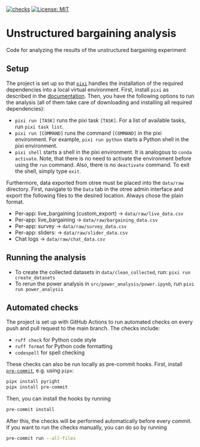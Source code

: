 [![checks](https://github.com/stanmart/unstructured-bargaining-analysis/actions/workflows/ci.yml/badge.svg)](https://github.com/stanmart/unstructured-bargaining-analysis/actions/workflows/ci.yml)
[![License: MIT](https://img.shields.io/badge/license-MIT-blue)](https://opensource.org/licenses/MIT)

# Unstructured bargaining analysis
Code for analyzing the results of the unstructured bargaining experiment

## Setup

The project is set up so that [`pixi`](https://pixi.sh/latest/) handles the installation of the required dependencies into a local virtual environment. First, install `pixi` as described in the [documentation](https://pixi.sh/latest/#installation). Then, you have the following options to run the analysis (all of them take care of downloading and installing all required dependencies):

 - `pixi run [TASK]` runs the pixi task `[TASK]`. For a list of available tasks, run `pixi task list`.
 - `pixi run [COMMAND]` runs the command `[COMMAND]` in the pixi environment. For example, `pixi run python` starts a Python shell in the pixi environment.
 - `pixi shell` starts a shell in the pixi environment. It is analogous to `conda activate`. Note, that there is no need to activate the environment before using the `run` command. Also, there is no `deactivate` command. To exit the shell, simply type `exit`.

Furthermore, data exported from otree must be placed into the `data/raw` directory. First, navigate to the `Data` tab in the otree admin interface and export the following files to the desired location. Always chose the plain format.

 - Per-app: live_bargaining (custom_export) → `data/raw/live_data.csv`
 - Per-app: live_bargaining → `data/raw/bargaining_data.csv`
 - Per-app: survey → `data/raw/survey_data.csv`
 - Per-app: sliders: → `data/raw/slider_data.csv`
 - Chat logs → `data/raw/chat_data.csv`

## Running the analysis

 - To create the collected datasets in `data/clean_collected`, run: `pixi run create_datasets`
 - To rerun the power analysis in `src/power_analysis/power.ipynb`, run `pixi run power_analysis`

## Automated checks

The project is set up with GitHub Actions to run automated checks on every push and pull request to the main branch. The checks include:
 - `ruff check` for Python code style
 - `ruff format` for Python code formatting
 - `codespell` for spell checking

These checks can also be run locally as pre-commit hooks. First, install [`pre-commit`](https://pre-commit.com/#install), e.g. using `pipx`:

```bash
pipx install pyright
pipx install pre-commit
```

Then, you can install the hooks by running
```bash
pre-commit install
```
After this, the checks will be performed automatically before every commit. If you want to run the checks manually, you can do so by running

```bash
pre-commit run --all-files
```
